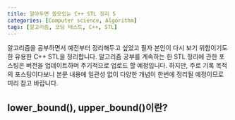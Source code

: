 ```yaml
---
title: 알아두면 쓸모있는 C++ STL 정리 5
categories: [Computer science, Algorithm]
tags: [알고리즘, 코딩 테스트, C++, STL]
---
```


알고리즘을 공부하면서 예전부터 정리해두고 싶었고 필자 본인이 다시 보기 위함이기도 한 유용한 C++ STL을 정리합니다.
알고리즘 공부를 계속하는 한 STL 정리에 관한 포스팅은 버전을 업데이트하며 주기적으로 업로드 할 예정입니다. 하지만, 주로 기록 목적의 포스팅이다보니 본문 내용에 일관성 없이 다양한 개념이 한번에 정리될 예정이므로 미리 참고 바랍니다.

## lower_bound(), upper_bound()이란?
> 
